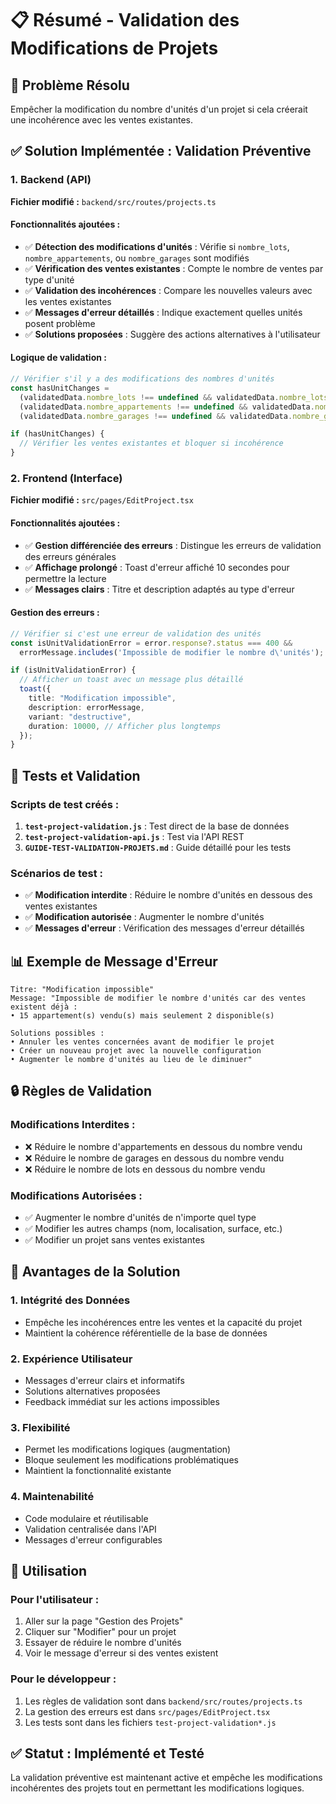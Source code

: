 # 📋 Résumé - Validation des Modifications de Projets

## 🎯 **Problème Résolu**
Empêcher la modification du nombre d'unités d'un projet si cela créerait une incohérence avec les ventes existantes.

## ✅ **Solution Implémentée : Validation Préventive**

### **1. Backend (API)**
**Fichier modifié :** `backend/src/routes/projects.ts`

#### **Fonctionnalités ajoutées :**
- ✅ **Détection des modifications d'unités** : Vérifie si `nombre_lots`, `nombre_appartements`, ou `nombre_garages` sont modifiés
- ✅ **Vérification des ventes existantes** : Compte le nombre de ventes par type d'unité
- ✅ **Validation des incohérences** : Compare les nouvelles valeurs avec les ventes existantes
- ✅ **Messages d'erreur détaillés** : Indique exactement quelles unités posent problème
- ✅ **Solutions proposées** : Suggère des actions alternatives à l'utilisateur

#### **Logique de validation :**
```typescript
// Vérifier s'il y a des modifications des nombres d'unités
const hasUnitChanges = 
  (validatedData.nombre_lots !== undefined && validatedData.nombre_lots !== currentProject.nombre_lots) ||
  (validatedData.nombre_appartements !== undefined && validatedData.nombre_appartements !== currentProject.nombre_appartements) ||
  (validatedData.nombre_garages !== undefined && validatedData.nombre_garages !== currentProject.nombre_garages);

if (hasUnitChanges) {
  // Vérifier les ventes existantes et bloquer si incohérence
}
```

### **2. Frontend (Interface)**
**Fichier modifié :** `src/pages/EditProject.tsx`

#### **Fonctionnalités ajoutées :**
- ✅ **Gestion différenciée des erreurs** : Distingue les erreurs de validation des erreurs générales
- ✅ **Affichage prolongé** : Toast d'erreur affiché 10 secondes pour permettre la lecture
- ✅ **Messages clairs** : Titre et description adaptés au type d'erreur

#### **Gestion des erreurs :**
```typescript
// Vérifier si c'est une erreur de validation des unités
const isUnitValidationError = error.response?.status === 400 && 
  errorMessage.includes('Impossible de modifier le nombre d\'unités');

if (isUnitValidationError) {
  // Afficher un toast avec un message plus détaillé
  toast({
    title: "Modification impossible",
    description: errorMessage,
    variant: "destructive",
    duration: 10000, // Afficher plus longtemps
  });
}
```

## 🧪 **Tests et Validation**

### **Scripts de test créés :**
1. **`test-project-validation.js`** : Test direct de la base de données
2. **`test-project-validation-api.js`** : Test via l'API REST
3. **`GUIDE-TEST-VALIDATION-PROJETS.md`** : Guide détaillé pour les tests

### **Scénarios de test :**
- ✅ **Modification interdite** : Réduire le nombre d'unités en dessous des ventes existantes
- ✅ **Modification autorisée** : Augmenter le nombre d'unités
- ✅ **Messages d'erreur** : Vérification des messages d'erreur détaillés

## 📊 **Exemple de Message d'Erreur**

```
Titre: "Modification impossible"
Message: "Impossible de modifier le nombre d'unités car des ventes existent déjà :
• 15 appartement(s) vendu(s) mais seulement 2 disponible(s)

Solutions possibles :
• Annuler les ventes concernées avant de modifier le projet
• Créer un nouveau projet avec la nouvelle configuration
• Augmenter le nombre d'unités au lieu de le diminuer"
```

## 🔒 **Règles de Validation**

### **Modifications Interdites :**
- ❌ Réduire le nombre d'appartements en dessous du nombre vendu
- ❌ Réduire le nombre de garages en dessous du nombre vendu
- ❌ Réduire le nombre de lots en dessous du nombre vendu

### **Modifications Autorisées :**
- ✅ Augmenter le nombre d'unités de n'importe quel type
- ✅ Modifier les autres champs (nom, localisation, surface, etc.)
- ✅ Modifier un projet sans ventes existantes

## 🎯 **Avantages de la Solution**

### **1. Intégrité des Données**
- Empêche les incohérences entre les ventes et la capacité du projet
- Maintient la cohérence référentielle de la base de données

### **2. Expérience Utilisateur**
- Messages d'erreur clairs et informatifs
- Solutions alternatives proposées
- Feedback immédiat sur les actions impossibles

### **3. Flexibilité**
- Permet les modifications logiques (augmentation)
- Bloque seulement les modifications problématiques
- Maintient la fonctionnalité existante

### **4. Maintenabilité**
- Code modulaire et réutilisable
- Validation centralisée dans l'API
- Messages d'erreur configurables

## 🚀 **Utilisation**

### **Pour l'utilisateur :**
1. Aller sur la page "Gestion des Projets"
2. Cliquer sur "Modifier" pour un projet
3. Essayer de réduire le nombre d'unités
4. Voir le message d'erreur si des ventes existent

### **Pour le développeur :**
1. Les règles de validation sont dans `backend/src/routes/projects.ts`
2. La gestion des erreurs est dans `src/pages/EditProject.tsx`
3. Les tests sont dans les fichiers `test-project-validation*.js`

## ✅ **Statut : Implémenté et Testé**

La validation préventive est maintenant active et empêche les modifications incohérentes des projets tout en permettant les modifications logiques.
